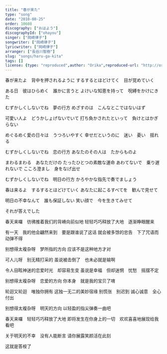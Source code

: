 ```yaml
---
title: "春が来た"
type: "song"
date: "2010-08-25"
order: 10608
discography: ["おはよう"]
discographyId: ["ohayou"]
singer: ["岡崎律子"]
songwriter: ["岡崎律子"]
lyricwriter: ["岡崎律子"]
arranger: ["長谷川智樹"]
slug: "songs/haru-ga-kita"
tags: []
license: {type: "reproduced",author: "Orika",reproduced-url: "http://orikamushi.myweb.hinet.net/",reproduced-website: "織歌蟲網站"}
---
```


春が来たよ　背中を押されるように 
するするとほどけてく　目が覚めていく 

ある日　彼はひらめく　誰かに言うと 
よけいな知恵を持って　呪縛をかけにきた 

むずかしくしないでね　夢の行方 
めざすのは　こんなとこではないはず 

可愛い人よ　どうかしょげないでいて 
打ち負かされたといって　負けとはかぎらない 

めぐるめく愛の日々は　うつろいやすく 
幸せだというのに　迷い　憂い　揺れる 

むずかしくしないでね　恋の行方 
あなたのその人は　たからものよ 

まわるまわる　あなただけの 
たったひとつの素敵な運命 
あわてないで　乗り遅れないで 
こころ澄まし　身をなげ出せ 

むずかしくしないでね　明日の行方 
かろやかな指先で奏でましょう 

春は来るよ　するするとほどけていく 
あなたに起こるすべてを　歓んで見せて 

明日の不幸なんて　誰も保証しない 
笑い顔で　今を生きてみせて 

それが答えでした

春天来囉　彷彿推着我们的背嵴向前似地 
轻轻巧巧释放了大地　逐渐睁眼醒来 

有一天　我的他会翩然来到　要是跟谁说了这话 
就会被多馀的忠告　下了咒语而动弹不得 

别想得太複杂呀　梦所指的方向 
应该不是这种地方才对 

可人儿呀　别无精打采的 
虽说被击倒了　也未必就是输啊 

令人目眩神迷的恋爱时光　却容易生变 
虽说是幸福　但却迷惘　忧愁　摇摆不定 

别想得太複杂呀　恋爱的方向 
你本身　就是我的宝贝了唷 

轮迴又轮迴　唯独你拥有 
这独一无二的美妙宿缘 
别慌张　别迟到 
诚心诚意　全心付出 

别想得太複杂呀　明天的方向 
以轻盈的指尖弹奏一曲吧 

春天来囉　轻轻巧巧释放了大地 
即将发生在你身上的一切　欢欢喜喜地展现给我看吧 

关于明天的不幸　没有人能断言 
请你展露笑颜活在此刻 

这就是答桉了
